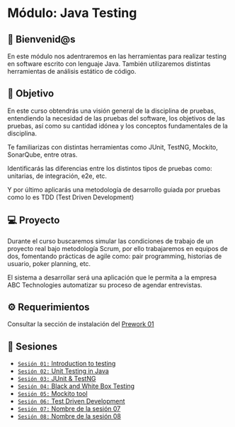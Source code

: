 # Módulo: Java Testing

## :wave: Bienvenid@s

En este módulo nos adentraremos en las herramientas para realizar testing en software escrito con lenguaje Java. También
utilizaremos distintas herramientas de análisis estático de código.

## :dart: Objetivo

En este curso obtendrás una visión general de la disciplina de pruebas, entendiendo la necesidad de las
pruebas del software, los objetivos de las pruebas, así como su cantidad idónea y los conceptos fundamentales de la
disciplina.

Te familiarizas con distintas herramientas como JUnit, TestNG, Mockito, SonarQube, entre otras.

Identificarás las diferencias entre los distintos tipos de pruebas como: unitarias, de integración, e2e, etc.

Y por último aplicarás una metodología de desarrollo guiada por pruebas como lo es TDD (Test Driven
Development)

## 💻 Proyecto

Durante el curso buscaremos simular las condiciones de trabajo de un proyecto real bajo metodología Scrum, por ello
trabajaremos en equipos de dos, fomentando prácticas de agile como: pair programming, historias de usuario, poker
planning, etc.

El sistema a desarrollar será una aplicación que le permita a la empresa ABC Technologies automatizar su proceso de
agendar entrevistas.

## :gear: Requerimientos

Consultar la sección de instalación
del [Prework 01](https://docs.google.com/document/d/1Ef_JNE6lkb8nj9YtP3EKsdrt0jUSoFgQu8zueqXlEWc/edit?usp=sharing)

## :bookmark_tabs: Sesiones

- [`Sesión 01:` Introduction to testing](./Sesion-01)
- [`Sesión 02:` Unit Testing in Java](./Sesion-02)
- [`Sesión 03:` JUnit & TestNG](./Sesion-03)
- [`Sesión 04:` Black and White Box Testing](./Sesion-04)
- [`Sesión 05:` Mockito tool](./Sesion-05)
- [`Sesión 06:` Test Driven Development](./Sesion-06)
- [`Sesión 07:` Nombre de la sesión 07](./Sesion-07)
- [`Sesión 08:` Nombre de la sesión 08](./Sesion-08)
